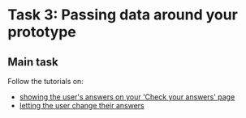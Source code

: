 # Task 3: Passing data around your prototype

## Main task

Follow the tutorials on: 

* [showing the user's answers on your 'Check your answers' page](https://govuk-prototype-kit.herokuapp.com/docs/make-first-prototype/show-users-answers)
* [letting the user change their answers](https://govuk-prototype-kit.herokuapp.com/docs/make-first-prototype/let-user-change-answers)
